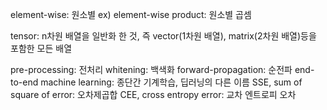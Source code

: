 
element-wise: 원소별 
    ex) element-wise product: 원소별 곱셈 

tensor: n차원 배열을 일반화 한 것, 즉 vector(1차원 배열), matrix(2차원 배열)등을 포함한 모든 배열 

pre-processing: 전처리
whitening: 백색화 
forward-propagation: 순전파 
end-to-end machine learning: 종단간 기계학습, 딥러닝의 다른 이름 
SSE, sum of square of error: 오차제곱합 
CEE, cross entropy error: 교차 엔트로피 오차